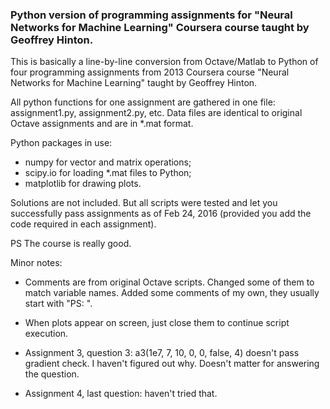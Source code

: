 ### Python version of programming assignments for **"Neural Networks for Machine Learning"** **Coursera** course taught by **Geoffrey Hinton**.

This is basically a line-by-line conversion from Octave/Matlab to Python of four programming assignments from 2013 Coursera course "Neural Networks for Machine Learning" taught by Geoffrey Hinton.

All python functions for one assignment are gathered in one file: assignment1.py, assignment2.py, etc. Data files are identical to original Octave assignments and are in *.mat format.

Python packages in use:
* numpy for vector and matrix operations;
* scipy.io for loading *.mat files to Python;
* matplotlib for drawing plots.

Solutions are not included. But all scripts were tested and let you successfully pass assignments as of Feb 24, 2016 (provided you add the code required in each assignment).

PS The course is really good. 

Minor notes:
* Comments are from original Octave scripts. Changed some of them to match variable names. Added some comments of my own, they usually start with "PS: ".

* When plots appear on screen, just close them to continue script execution.

* Assignment 3, question 3: 
a3(1e7, 7, 10, 0, 0, false, 4) doesn't pass gradient check. I haven't figured out why. Doesn't matter for answering the question.

* Assignment 4, last question: haven't tried that.







